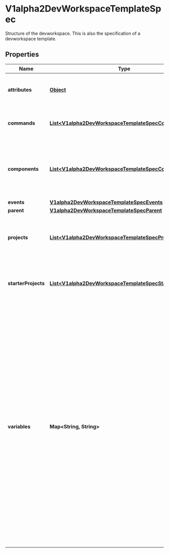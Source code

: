 

# V1alpha2DevWorkspaceTemplateSpec

Structure of the devworkspace. This is also the specification of a devworkspace template.
## Properties

Name | Type | Description | Notes
------------ | ------------- | ------------- | -------------
**attributes** | [**Object**](.md) | Map of implementation-dependant free-form YAML attributes. |  [optional]
**commands** | [**List&lt;V1alpha2DevWorkspaceTemplateSpecCommands&gt;**](V1alpha2DevWorkspaceTemplateSpecCommands.md) | Predefined, ready-to-use, devworkspace-related commands |  [optional]
**components** | [**List&lt;V1alpha2DevWorkspaceTemplateSpecComponents&gt;**](V1alpha2DevWorkspaceTemplateSpecComponents.md) | List of the devworkspace components, such as editor and plugins, user-provided containers, or other types of components |  [optional]
**events** | [**V1alpha2DevWorkspaceTemplateSpecEvents**](V1alpha2DevWorkspaceTemplateSpecEvents.md) |  |  [optional]
**parent** | [**V1alpha2DevWorkspaceTemplateSpecParent**](V1alpha2DevWorkspaceTemplateSpecParent.md) |  |  [optional]
**projects** | [**List&lt;V1alpha2DevWorkspaceTemplateSpecProjects&gt;**](V1alpha2DevWorkspaceTemplateSpecProjects.md) | Projects worked on in the devworkspace, containing names and sources locations |  [optional]
**starterProjects** | [**List&lt;V1alpha2DevWorkspaceTemplateSpecStarterProjects&gt;**](V1alpha2DevWorkspaceTemplateSpecStarterProjects.md) | StarterProjects is a project that can be used as a starting point when bootstrapping new projects |  [optional]
**variables** | **Map&lt;String, String&gt;** | Map of key-value variables used for string replacement in the devfile. Values can be referenced via {{variable-key}} to replace the corresponding value in string fields in the devfile. Replacement cannot be used for   - schemaVersion, metadata, parent source   - element identifiers, e.g. command id, component name, endpoint name, project name   - references to identifiers, e.g. in events, a command&#39;s component, container&#39;s volume mount name   - string enums, e.g. command group kind, endpoint exposure |  [optional]



